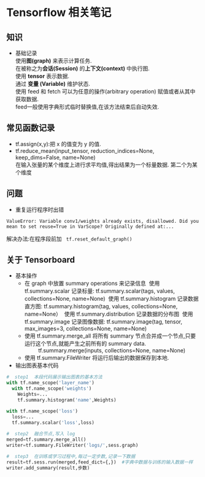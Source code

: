 # Tensorflow 相关笔记
 
## 知识
* 基础记录  
使用**图(graph)** 来表示计算任务.<br>
在被称之为**会话(Session)** 的**上下文(context)** 中执行图.<br>
使用 **tensor** 表示数据.<br>
通过 **变量 (Variable)** 维护状态.<br>
使用 feed 和 fetch 可以为任意的操作(arbitrary operation) 赋值或者从其中获取数据.<br>
feed一般使用字典形式临时替换值,在该方法结束后自动失效.<br>
## 常见函数记录<br>
* tf.assign(x,y):把 x 的值变为 y 的值.
* tf.reduce_mean(input_tensor, reduction_indices=None, keep_dims=False, name=None)      <br> 
在输入张量的某个维度上进行求平均值,得出结果为一个标量数据. 第二个为某个维度

## 问题
* 重复运行程序时出错  
```shell
ValueError: Variable conv1/weights already exists, disallowed. Did you mean to set reuse=True in VarScope? Originally defined at:...
```
解决办法:在程序段前加  
`tf.reset_default_graph()`

## 关于 Tensorboard
* 基本操作
	* 在 graph 中放置 summary operations 来记录信息 
	  使用 tf.summary.scalar 记录标量: tf.summary.scalar(tags, values, collections=None, name=None) 
	  使用 tf.summary.histogram 记录数据直方图: tf.summary.histogram(tag, values, collections=None, name=None）
	  使用 tf.summary.distribution 记录数据的分布图
	  使用 tf.summary.image 记录图像数据: tf.summary.image(tag, tensor, max_images=3, collections=None, name=None)
	* 使用 tf.summary.merge_all 将所有 summary 节点合并成一个节点,只要运行这个节点,就能产生之前所有的 summary data. <br>
          tf.summary.merge(inputs, collections=None, name=None)
	* 使用 tf.summary.FileWriter 将运行后输出的数据保存到本地.  
 * 输出图表基本代码
 ```python
 #  step1  本段代码展示输出图表的基本方法
 with tf.name_scope('layer_name')
   with tf.name_scope('weights')
     Weights=...
     tf.summary.histogram('name',Weights)
 
 with tf.name_scope('loss')
   loss=...
   tf.summary.scalar('loss',loss)  
   
 #  step2  融合节点,写入 log
 merged=tf.summary.merge_all()
 writer=tf.summary.FileWriter('logs/',sess.graph)
 
 #  step3  在训练或学习过程中,每过一定步数,记录一下数据 
 result=tf.sess.run(merged,feed_dict={,})  #字典中数据与训练的输入数据一样
 writer.add_summary(result,步数)
 
 ```

